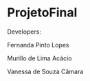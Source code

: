 # ProjetoFinal

Developers:
 
 
 Fernanda Pinto Lopes
 
 Murillo de Lima Acácio
 
 
 Vanessa de Souza Câmara

